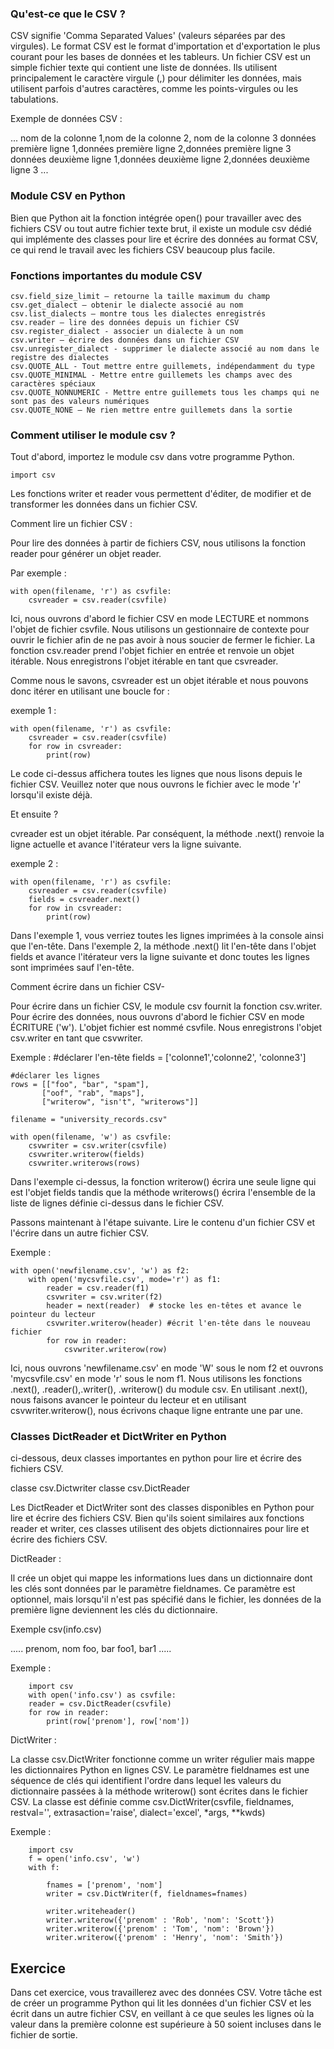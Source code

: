 ### Qu'est-ce que le CSV ?
CSV signifie 'Comma Separated Values' (valeurs séparées par des virgules). Le format CSV est le format d'importation et d'exportation le plus courant pour les bases de données et les tableurs. Un fichier CSV est un simple fichier texte qui contient une liste de données. Ils utilisent principalement le caractère virgule (,) pour délimiter les données, mais utilisent parfois d'autres caractères, comme les points-virgules ou les tabulations.

Exemple de données CSV :

...
nom de la colonne 1,nom de la colonne 2, nom de la colonne 3
données première ligne 1,données première ligne 2,données première ligne 3
données deuxième ligne 1,données deuxième ligne 2,données deuxième ligne 3
...

### Module CSV en Python
Bien que Python ait la fonction intégrée open() pour travailler avec des fichiers CSV ou tout autre fichier texte brut, il existe un module csv dédié qui implémente des classes pour lire et écrire des données au format CSV, ce qui rend le travail avec les fichiers CSV beaucoup plus facile.

### Fonctions importantes du module CSV

    csv.field_size_limit – retourne la taille maximum du champ
    csv.get_dialect – obtenir le dialecte associé au nom
    csv.list_dialects – montre tous les dialectes enregistrés
    csv.reader – lire des données depuis un fichier CSV
    csv.register_dialect - associer un dialecte à un nom
    csv.writer – écrire des données dans un fichier CSV
    csv.unregister_dialect - supprimer le dialecte associé au nom dans le registre des dialectes
    csv.QUOTE_ALL - Tout mettre entre guillemets, indépendamment du type
    csv.QUOTE_MINIMAL - Mettre entre guillemets les champs avec des caractères spéciaux
    csv.QUOTE_NONNUMERIC - Mettre entre guillemets tous les champs qui ne sont pas des valeurs numériques
    csv.QUOTE_NONE – Ne rien mettre entre guillemets dans la sortie

### Comment utiliser le module csv ?
Tout d'abord, importez le module csv dans votre programme Python.

    import csv

Les fonctions writer et reader vous permettent d'éditer, de modifier et de transformer les données dans un fichier CSV.

Comment lire un fichier CSV :

Pour lire des données à partir de fichiers CSV, nous utilisons la fonction reader pour générer un objet reader.

Par exemple :

    with open(filename, 'r') as csvfile:
        csvreader = csv.reader(csvfile)

Ici, nous ouvrons d'abord le fichier CSV en mode LECTURE et nommons l'objet de fichier csvfile. Nous utilisons un gestionnaire de contexte pour ouvrir le fichier afin de ne pas avoir à nous soucier de fermer le fichier. La fonction csv.reader prend l'objet fichier en entrée et renvoie un objet itérable. Nous enregistrons l'objet itérable en tant que csvreader.

Comme nous le savons, csvreader est un objet itérable et nous pouvons donc itérer en utilisant une boucle for :

exemple 1 :

    with open(filename, 'r') as csvfile:
        csvreader = csv.reader(csvfile)
        for row in csvreader:
            print(row)

Le code ci-dessus affichera toutes les lignes que nous lisons depuis le fichier CSV. Veuillez noter que nous ouvrons le fichier avec le mode 'r' lorsqu'il existe déjà.

Et ensuite ?

cvreader est un objet itérable. Par conséquent, la méthode .next() renvoie la ligne actuelle et avance l'itérateur vers la ligne suivante.

exemple 2 :

    with open(filename, 'r') as csvfile:
        csvreader = csv.reader(csvfile)
        fields = csvreader.next()
        for row in csvreader:
            print(row)

Dans l'exemple 1, vous verriez toutes les lignes imprimées à la console ainsi que l'en-tête. Dans l'exemple 2, la méthode .next() lit l'en-tête dans l'objet fields et avance l'itérateur vers la ligne suivante et donc toutes les lignes sont imprimées sauf l'en-tête.

Comment écrire dans un fichier CSV-

Pour écrire dans un fichier CSV, le module csv fournit la fonction csv.writer. Pour écrire des données, nous ouvrons d'abord le fichier CSV en mode ÉCRITURE ('w'). L'objet fichier est nommé csvfile. Nous enregistrons l'objet csv.writer en tant que csvwriter.

Exemple :
    #déclarer l'en-tête
    fields = ['colonne1','colonne2', 'colonne3']

    #déclarer les lignes
    rows = [["foo", "bar", "spam"],
           ["oof", "rab", "maps"],
           ["writerow", "isn't", "writerows"]]

    filename = "university_records.csv"
    
    with open(filename, 'w') as csvfile:
        csvwriter = csv.writer(csvfile)
        csvwriter.writerow(fields)
        csvwriter.writerows(rows)

Dans l'exemple ci-dessus, la fonction writerow() écrira une seule ligne qui est l'objet fields tandis que la méthode writerows() écrira l'ensemble de la liste de lignes définie ci-dessus dans le fichier CSV.

Passons maintenant à l'étape suivante. Lire le contenu d'un fichier CSV et l'écrire dans un autre fichier CSV.

Exemple :

    with open('newfilename.csv', 'w') as f2:
        with open('mycsvfile.csv', mode='r') as f1:
            reader = csv.reader(f1)
            csvwriter = csv.writer(f2)
            header = next(reader)  # stocke les en-têtes et avance le pointeur du lecteur
            csvwriter.writerow(header) #écrit l'en-tête dans le nouveau fichier
            for row in reader:
                csvwriter.writerow(row)

Ici, nous ouvrons 'newfilename.csv' en mode 'W' sous le nom f2 et ouvrons 'mycsvfile.csv' en mode 'r' sous le nom f1. Nous utilisons les fonctions .next(), .reader(),.writer(), .writerow() du module csv. En utilisant .next(), nous faisons avancer le pointeur du lecteur et en utilisant csvwriter.writerow(), nous écrivons chaque ligne entrante une par une.

### Classes DictReader et DictWriter en Python

ci-dessous, deux classes importantes en python pour lire et écrire des fichiers CSV.

classe csv.Dictwriter
classe csv.DictReader

Les DictReader et DictWriter sont des classes disponibles en Python pour lire et écrire des fichiers CSV. Bien qu'ils soient similaires aux fonctions reader et writer, ces classes utilisent des objets dictionnaires pour lire et écrire des fichiers CSV.

DictReader :

Il crée un objet qui mappe les informations lues dans un dictionnaire dont les clés sont données par le paramètre fieldnames. Ce paramètre est optionnel, mais lorsqu'il n'est pas spécifié dans le fichier, les données de la première ligne deviennent les clés du dictionnaire.

Exemple csv(info.csv)

.....
prenom, nom
foo, bar
foo1, bar1
.....

Exemple :

        import csv
        with open('info.csv') as csvfile:
        reader = csv.DictReader(csvfile)
        for row in reader:
            print(row['prenom'], row['nom'])

DictWriter :

La classe csv.DictWriter fonctionne comme un writer régulier mais mappe les dictionnaires Python en lignes CSV. Le paramètre fieldnames est une séquence de clés qui identifient l'ordre dans lequel les valeurs du dictionnaire passées à la méthode writerow() sont écrites dans le fichier CSV. La classe est définie comme csv.DictWriter(csvfile, fieldnames, restval='', extrasaction='raise', dialect='excel', *args, **kwds)

Exemple :

        import csv
        f = open('info.csv', 'w')
        with f:
            
            fnames = ['prenom', 'nom']
            writer = csv.DictWriter(f, fieldnames=fnames)    

            writer.writeheader()
            writer.writerow({'prenom' : 'Rob', 'nom': 'Scott'})
            writer.writerow({'prenom' : 'Tom', 'nom': 'Brown'})
            writer.writerow({'prenom' : 'Henry', 'nom': 'Smith'})


Exercice
--------

Dans cet exercice, vous travaillerez avec des données CSV. Votre tâche est de créer un programme Python qui lit les données d'un fichier CSV et les écrit dans un autre fichier CSV, en veillant à ce que seules les lignes où la valeur dans la première colonne est supérieure à 50 soient incluses dans le fichier de sortie.